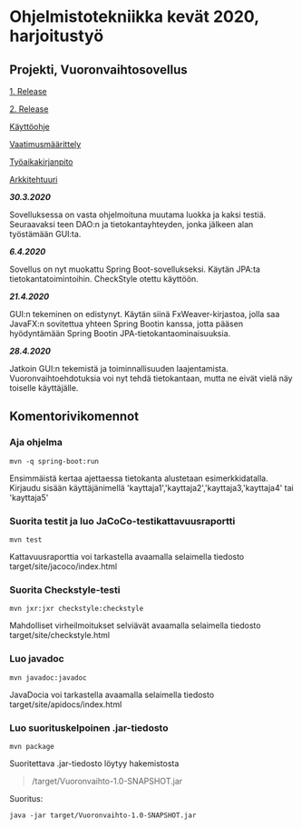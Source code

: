 # Ohjelmistotekniikka kevät 2020, harjoitustyö

## Projekti, Vuoronvaihtosovellus

[1. Release](https://github.com/pontushed/ot-harjoitustyo/releases/tag/viikko5)

[2. Release](https://github.com/pontushed/ot-harjoitustyo/releases/tag/viikko6)

[Käyttöohje](dokumentointi/kayttoohje.md)

[Vaatimusmäärittely](dokumentointi/vaatimusmaarittely.md)

[Työaikakirjanpito](dokumentointi/tyoaikakirjanpito.md)

[Arkkitehtuuri](dokumentointi/arkkitehtuuri.md)

**_30.3.2020_**

Sovelluksessa on vasta ohjelmoituna muutama luokka ja kaksi testiä. Seuraavaksi teen DAO:n ja tietokantayhteyden, jonka jälkeen alan työstämään GUI:ta.

**_6.4.2020_**

Sovellus on nyt muokattu Spring Boot-sovellukseksi. Käytän JPA:ta tietokantatoimintoihin.
CheckStyle otettu käyttöön.

**_21.4.2020_**

GUI:n tekeminen on edistynyt. Käytän siinä FxWeaver-kirjastoa, jolla saa JavaFX:n sovitettua yhteen Spring Bootin kanssa, jotta pääsen hyödyntämään Spring Bootin JPA-tietokantaominaisuuksia.

**_28.4.2020_**

Jatkoin GUI:n tekemistä ja toiminnallisuuden laajentamista. Vuoronvaihtoehdotuksia voi nyt tehdä tietokantaan, mutta ne eivät vielä näy toiselle käyttäjälle.

## Komentorivikomennot

### Aja ohjelma

```
mvn -q spring-boot:run
```

Ensimmäistä kertaa ajettaessa tietokanta alustetaan esimerkkidatalla. Kirjaudu sisään käyttäjänimellä 'kayttaja1','kayttaja2','kayttaja3,'kayttaja4' tai 'kayttaja5'

### Suorita testit ja luo JaCoCo-testikattavuusraportti

```
mvn test
```

Kattavuusraporttia voi tarkastella avaamalla selaimella tiedosto target/site/jacoco/index.html

### Suorita Checkstyle-testi

```
mvn jxr:jxr checkstyle:checkstyle
```

Mahdolliset virheilmoitukset selviävät avaamalla selaimella tiedosto target/site/checkstyle.html

### Luo javadoc

```
mvn javadoc:javadoc
```

JavaDocia voi tarkastella avaamalla selaimella tiedosto target/site/apidocs/index.html

### Luo suorituskelpoinen .jar-tiedosto

```
mvn package
```

Suoritettava .jar-tiedosto löytyy hakemistosta

> /target/Vuoronvaihto-1.0-SNAPSHOT.jar

Suoritus:

```
java -jar target/Vuoronvaihto-1.0-SNAPSHOT.jar
```
